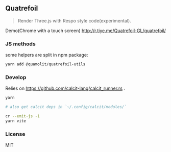 ## Quatrefoil

> Render Three.js with Respo style code(experimental).

Demo(Chrome with a touch screen) http://r.tiye.me/Quatrefoil-GL/quatrefoil/

### JS methods

some helpers are split in npm package:

```bash
yarn add @quamolit/quatrefoil-utils
```

### Develop

Relies on https://github.com/calcit-lang/calcit_runner.rs .

```bash
yarn

# also get calcit deps in `~/.config/calcit/modules/`

cr --emit-js -1
yarn vite
```

### License

MIT
